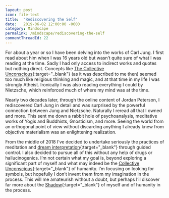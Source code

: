 ```yaml
---
layout: post
icon: file-text
title:  "Rediscovering the Self"
date:   2019-06-02 12:00:00 -0600
category: Mindscape
permalink: /mindscape/rediscovering-the-self
commentThreadId: 22
---
```


For about a year or so I have been delving into the works of Carl Jung. I first read about him when I was 16 years old but wasn’t quite sure of what I was reading at the time. Sadly I had only access to indirect works and quotes but nothing direct. Concepts like [The Collective Unconscious](https://en.wikipedia.org/wiki/Collective_unconscious){:target="_blank"} (as it was described to me then) seemed too much like religious thinking and magic, and at that time in my life I was strongly Atheist. Ironically I was also reading everything I could by Nietzsche, which reinforced much of where my mind was at the time.

Nearly two decades later, through the online content of Jordan Peterson, I rediscovered Carl Jung in detail and was surprised by the powerful connection between Jung and Nietzsche. Naturally I reread all that I owned and more. This sent me down a rabbit hole of psychoanalysis, meditative works of Yogis and Buddhists, Gnosticism, and more. Seeing the world from an orthogonal point of view without discarding anything I already knew from objective materialism was an enlightening realization.

From the middle of 2018 I’ve decided to undertake seriously the practices of meditation and [dream interpretation](https://en.wikipedia.org/wiki/Dream_interpretation#Jung){:target="_blank"} through guided control. I also decided to pursue all of this without any help of drugs or hallucinogenics. I’m not certain what my goal is, beyond exploring a significant part of myself and what may indeed be the [Collective Unconscious](https://en.wikipedia.org/wiki/Collective_unconscious){:target="_blank"} of humanity. I’m focusing on looking for symbols, but hopefully I don’t invent them from my imagination in the process. This will me amateurish without a doubt, but perhaps I’ll discover far more about the [Shadow](https://en.wikipedia.org/wiki/Shadow_(psychology)){:target="_blank"} of myself and of humanity in the process.
